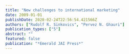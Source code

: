 ```yaml
---
title: "New challenges to international marketing"
date: 2009-01-01
publishDate: 2020-02-24T22:56:54.421566Z
authors: ["Rudolf R. Sinkovics", "Pervez N. Ghauri"]
publication_types: ["5"]
abstract: ""
featured: false
publication: "*Emerald JAI Press*"
---
```


